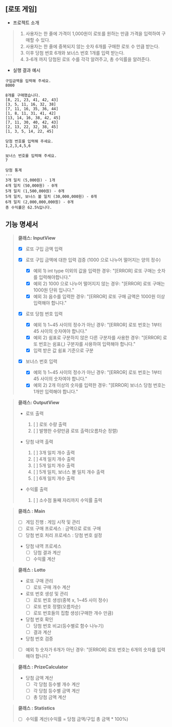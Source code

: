 ## [로또 게임]

- 프로젝트 소개

> 1) 사용자는 한 줄에 가격이 1,000원이 로또를 원하는 만큼 가격을 입력하여 구매할 수 있다.
> 2) 사용자는 한 줄에 중복되지 않는 숫자 6개를 구매한 로또 수 만큼 받는다.
> 3) 이후 당첨 번호 6개와 보너스 번호 1개를 입력 받는다.
> 4) 3-6개 까지 당첨된 로또 수를 각각 알려주고, 총 수익률을 알려준다.

- 실행 결과 예시

```
구입금액을 입력해 주세요.
8000

8개를 구매했습니다.
[8, 21, 23, 41, 42, 43]
[3, 5, 11, 16, 32, 38]
[7, 11, 16, 35, 36, 44]
[1, 8, 11, 31, 41, 42]
[13, 14, 16, 38, 42, 45]
[7, 11, 30, 40, 42, 43]
[2, 13, 22, 32, 38, 45]
[1, 3, 5, 14, 22, 45]

당첨 번호를 입력해 주세요.
1,2,3,4,5,6

보너스 번호를 입력해 주세요.
7

당첨 통계
---
3개 일치 (5,000원) - 1개
4개 일치 (50,000원) - 0개
5개 일치 (1,500,000원) - 0개
5개 일치, 보너스 볼 일치 (30,000,000원) - 0개
6개 일치 (2,000,000,000원) - 0개
총 수익률은 62.5%입니다.
```

## 기능 명세서

> **클래스: InputView**
> - [x] 로또 구입 금액 입력
> 
> - [X] 로또 구입 금액에 대한 입력 검증 (1000 으로 나누어 떨어지는 양의 정수)
>    - [x] 예외 1) int type 이외의 값을 입력한 경우: "[ERROR] 로또 구매는 숫자를 입력해야합니다."
>    - [x] 예외 2) 1000 으로 나누어 떨어지지 않는 경우: "[ERROR] 로또 구매는 1000원 단위 입니다."
>    - [x] 예외 3) 음수를 입력한 경우: "[ERROR] 로또 구매 금액은 1000원 이상 입력해야 합니다."
>
> - [X] 로또 당첨 번호 입력
>   - [x] 예외 1) 1~45 사이의 정수가 아닌 경우: "[ERROR] 로또 번호는 1부터 45 사이의 숫자여야 합니다."
>   - [X] 예외 2) 쉼표로 구분하지 않은 다른 구분자를 사용한 경우: "[ERROR] 로또 번호는 쉼표(,) 구분자를 사용하여 입력해야 합니다."
>   - [x] 입력 받은 값 쉼표 기준으로 구분
>
> - [x] 보너스 번호 입력
>   - [x] 예외 1) 1~45 사이의 정수가 아닌 경우: "[ERROR] 로또 번호는 1부터 45 사이의 숫자여야 합니다."
>   - [x] 예외 2) 2개 이상의 숫자를 입력한 경우: "[ERROR] 보너스 당첨 번호는 1개만 입력해야 합니다."


> **클래스: OutputView**
> - 로또 출력
>   1) [ ] 로또 수량 출력
>   2) [ ] 발행한 수량만큼 로또 출력(오름차순 정렬)
>
> - 당첨 내역 출력
>    1) [ ] 3개 일치 개수 출력
>    2) [ ] 4개 일치 개수 출력
>    3) [ ] 5개 일치 개수 출력
>    4) [ ] 5개 일치, 보너스 볼 일치 개수 출력
>    5) [ ] 6개 일치 개수 출력
>
> - 수익률 출력
>    1) [ ] 소수점 둘째 자리까지 수익률 출력



> **클래스 : Main**
> - [ ] 게임 진행 : 게임 시작 및 관리
> - [ ] 로또 구매 프로세스 : 금액으로 로또 구매
> - [ ] 당첨 번호 처리 프로세스 : 당첨 번호 설정
> - 당첨 내역 프로세스
>   - [ ] 당첨 결과 계산
>   - [ ] 수익률 계산

> **클래스 : Lotto**
> - 로또 구매 관리
>   - [ ] 로또 구매 개수 계산
> 
> - 로또 번호 생성 및 관리
>   - [ ] 로또 번호 생성(중복 x, 1~45 사이 정수)
>   - [ ] 로또 번호 정렬(오름차순)
>   - [ ] 로또 번호들의 집합 생성(구매한 개수 만큼)
>
> - 당첨 번호 확인 
>   - [ ] 당첨 번호 비교(등수별로 함수 나누기)
>   - [ ] 결과 계산
>
> - 당첨 번호 검증
>  - [ ] 예외 1) 숫자가 6개가 아닌 경우: "[ERROR] 로또 번호는 6개의 숫자를 입력해야 합니다."
>


> **클래스 : PrizeCalculator**
> - 당첨 금액 계산
>    - [ ] 각 당첨 등수별 개수 계산
>    - [ ] 각 당첨 등수별 금액 계산
>    - [ ] 총 당첨 금액 계산

> **클래스 : Statistics**
> - [ ] 수익률 계산(수익률 = 당첨 금액/구입 총 금액 * 100%)